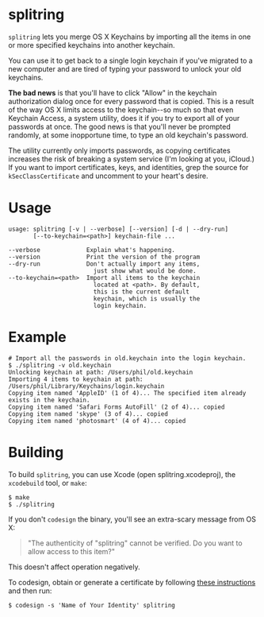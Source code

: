 # splitring

`splitring` lets you merge OS X Keychains by importing all the items
in one or more specified keychains into another keychain.

You can use it to get back to a single login keychain if you've
migrated to a new computer and are tired of typing your password to
unlock your old keychains.

__The bad news__ is that you'll have to click "Allow" in the keychain
authorization dialog once for every password that is copied. This is a
result of the way OS X limits access to the keychain--so much so that
even Keychain Access, a system utility, does it if you try to export
all of your passwords at once. The good news is that you'll never be
prompted randomly, at some inopportune time, to type an old keychain's
password.

The utility currently only imports passwords, as copying certificates
increases the risk of breaking a system service (I'm looking at you,
iCloud.) If you want to import certificates, keys, and identities,
grep the source for `kSecClassCertificate` and uncomment to your
heart's desire.

# Usage

    usage: splitring [-v | --verbose] [--version] [-d | --dry-run]
           [--to-keychain=<path>] keychain-file ...
    
    --verbose             Explain what's happening.
    --version             Print the version of the program
    --dry-run             Don't actually import any items,
                            just show what would be done.
    --to-keychain=<path>  Import all items to the keychain
                            located at <path>. By default,
                            this is the current default
                            keychain, which is usually the
                            login keychain.

# Example

    # Import all the passwords in old.keychain into the login keychain.
    $ ./splitring -v old.keychain
    Unlocking keychain at path: /Users/phil/old.keychain
    Importing 4 items to keychain at path: /Users/phil/Library/Keychains/login.keychain
    Copying item named 'AppleID' (1 of 4)... The specified item already exists in the keychain.
    Copying item named 'Safari Forms AutoFill' (2 of 4)... copied
    Copying item named 'skype' (3 of 4)... copied
    Copying item named 'photosmart' (4 of 4)... copied

# Building

To build `splitring`, you can use Xcode (open splitring.xcodeproj),
the `xcodebuild` tool, or `make`:

    $ make
    $ ./splitring

If you don't `codesign` the binary, you'll see an extra-scary message from OS X:

> "The authenticity of "splitring" cannot be verified. Do you want to
>  allow access to this item?"

This doesn't affect operation negatively.

To codesign, obtain or generate a certificate by following
[these instructions](https://developer.apple.com/library/mac/documentation/Security/Conceptual/CodeSigningGuide/Procedures/Procedures.html#//apple_ref/doc/uid/TP40005929-CH4-SW1)
and then run:

    $ codesign -s 'Name of Your Identity' splitring
